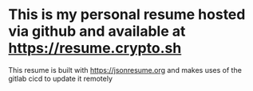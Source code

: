 # This is my personal resume hosted via github and available at https://resume.crypto.sh

This resume is built with https://jsonresume.org and makes uses of the gitlab cicd to update it remotely
